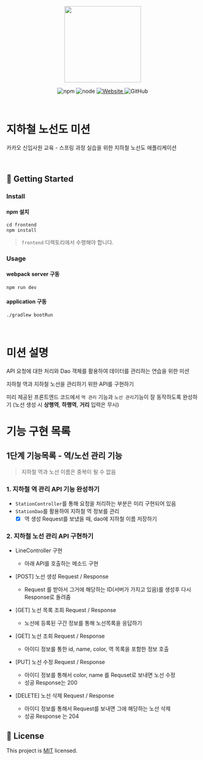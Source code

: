 <p align="center">
    <img width="200px;" src="https://raw.githubusercontent.com/woowacourse/atdd-subway-admin-frontend/master/images/main_logo.png"/>
</p>
<p align="center">
  <img alt="npm" src="https://img.shields.io/badge/npm-%3E%3D%205.5.0-blue">
  <img alt="node" src="https://img.shields.io/badge/node-%3E%3D%209.3.0-blue">
  <a href="https://edu.nextstep.camp/c/R89PYi5H" alt="nextstep atdd">
    <img alt="Website" src="https://img.shields.io/website?url=https%3A%2F%2Fedu.nextstep.camp%2Fc%2FR89PYi5H">
  </a>
  <img alt="GitHub" src="https://img.shields.io/github/license/next-step/spring-subway-admin-kakao">
</p>

<br>

# 지하철 노선도 미션
카카오 신입사원 교육 - 스프링 과정 실습을 위한 지하철 노선도 애플리케이션

<br>

## 🚀 Getting Started

### Install
#### npm 설치
```
cd frontend
npm install
```
> `frontend` 디렉토리에서 수행해야 합니다.

### Usage
#### webpack server 구동
```
npm run dev
```
#### application 구동
```
./gradlew bootRun
```
<br>



# 미션 설명

API 요청에 대한 처리와 Dao 객체를 활용하여 데이터를 관리하는 연습을 위한 미션

지하철 역과 지하철 노선을 관리하기 위한 API를 구현하기

미리 제공된 프론트엔드 코드에서 `역 관리` 기능과 `노선 관리`기능이 잘 동작하도록 완성하기 (노선 생성 시 **상행역**, **하행역**, **거리** 입력은 무시)



# 기능 구현 목록



## 1단계 기능목록 - 역/노선 관리 기능

> 지하철 역과 노선 이름은 중복이 될 수 없음

### 1. 지하철 역 관리 API 기능 완성하기

- `StationController`를 통해 요청을 처리하는 부분은 미리 구현되어 있음
- `StationDao`를 활용하여 지하철 역 정보를 관리
  -[X] 역 생성 Request를 보냈을 때, dao에 지하철 이름 저장하기

### 2. 지하철 노선 관리 API 구현하기

- LineController 구현
  - 아래 API를 호출하는 메소드 구현



- [POST] 노선 생성 Request / Response 
  - Request 를 받아서 그거에 해당하는 ID(서버가 가지고 있음)를 생성후 다시 Response로 돌려줌



- [GET] 노선 목록 조회 Request / Response 
  - 노선에 등록된 구간 정보를 통해 노선목록을 응답하기



- [GET] 노선 조회 Request / Response
  - 아이디 정보를 통한 id, name, color, 역 목록을 포함한 정보 호출



- [PUT] 노선 수정 Request / Response
  - 아이디 정보를 통해서 color, name 를 Requset로 보내면 노선 수정
  - 성공 Response는 200



- [DELETE] 노선 삭제 Request / Response
  - 아이디 정보를 통해서 Request를 보내면 그에 해당하는 노선 삭제
  - 성공 Response 는 204

## 📝 License

This project is [MIT](https://github.com/next-step/spring-subway-admin-kakao/blob/master/LICENSE) licensed.
